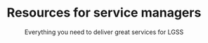 ---
layout: role-index
title: Resources for service managers
subtitle: Everything you need to deliver great services for LGSS
audience: service-managers
hero: Digital by Default Service Standard
breadcrumbs:
  -
    title: Home
    url: /service-manual
---